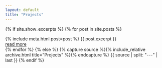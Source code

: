```yaml
---
layout: default
title: "Projects"
---
```


{% if site.show_excerpts %}
  {% for post in site.posts %}
    <article>
      {% include meta.html post=post %}
      {{ post.excerpt }}
      <footer class="button"><a href="{{ post.url | relative_url }}">read more</a></footer>
    </article>
  {% endfor %}
{% else %}
  {% capture source %}{% include_relative archive.html title="Projects" %}{% endcapture %}
  {{ source | split: "---" | last }}
{% endif %}
